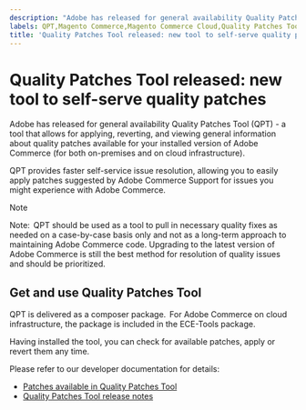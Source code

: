 ```yaml
---
description: "Adobe has released for general availability Quality Patches Tool (QPT) - a tool that\u202Fallows for applying, reverting, and viewing general information about quality patches available for your installed version of Adobe Commerce (for both on-premises and on cloud infrastructure)."
labels: QPT,Magento Commerce,Magento Commerce Cloud,Quality Patches Tool,announcements,apply patch,ece-,Adobe Commerce,cloud infrastructure,on-premises
title: 'Quality Patches Tool released: new tool to self-serve quality patches'
---
```


# Quality Patches Tool released: new tool to self-serve quality patches

Adobe has released for general availability Quality Patches Tool (QPT) - a tool that allows for applying, reverting, and viewing general information about quality patches available for your installed version of Adobe Commerce (for both on-premises and on cloud infrastructure).

QPT provides faster self-service issue resolution, allowing you to easily apply patches suggested by Adobe Commerce Support for issues you might experience with Adobe Commerce.

>[!NOTE]
>
>Note:  QPT should be used as a tool to pull in necessary quality fixes as needed on a case-by-case basis only and not as a long-term approach to maintaining Adobe Commerce code. Upgrading to the latest version of Adobe Commerce is still the best method for resolution of quality issues and should be prioritized.

## Get and use Quality Patches Tool

QPT is delivered as a composer package.  For Adobe Commerce on cloud infrastructure, the package is included in the ECE-Tools package.

Having installed the tool, you can check for available patches, apply or revert them any time.

Please refer to our developer documentation for details:

* [Patches available in Quality Patches Tool](https://devdocs.magento.com/quality-patches/tool.html#patch-grid)
* [Quality Patches Tool release notes](https://devdocs.magento.com/quality-patches/release-notes.html)
